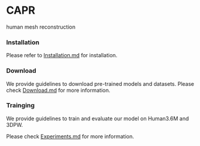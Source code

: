# CAPR
human mesh reconstruction

### Installation
Please refer to [Installation.md](documents/Installation.md) for installation.



### Download

We provide guidelines to download pre-trained models and datasets.
Please check [Download.md](documents/Download.md) for more information.



### Trainging

We provide guidelines to train and evaluate our model on Human3.6M and 3DPW.

Please check [Experiments.md](documents/Experiments.md) for more information.

